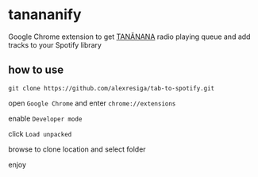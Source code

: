 # tanananify
Google Chrome extension to get [TANĂNANA](http://tananana.ro/) radio playing queue and add tracks to your Spotify library

## how to use

`git clone https://github.com/alexresiga/tab-to-spotify.git`

open `Google Chrome` and enter `chrome://extensions`

enable `Developer mode`

click `Load unpacked`

browse to clone location and select folder

enjoy
